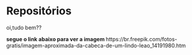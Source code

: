 # Repositórios

<p>oi,tudo bem??</p>
<b>segue o link abaixo para ver a imagem </b>
<!doctype html>
<html>https://br.freepik.com/fotos-gratis/imagem-aproximada-da-cabeca-de-um-lindo-leao_14191980.htm</html>
